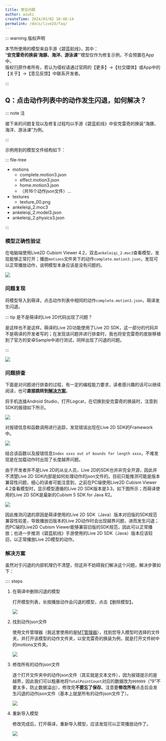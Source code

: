 ```yaml
---
title: 常见问题
author: azuki
createTime: 2024/03/02 10:48:14
permalink: /docs/live2d/faq/
---
```


::: warning 版权声明

本节所使用的模型来自手游《碧蓝航线》，其中：  
“**安克雷奇的换装‘海豚、海洋、游泳课’**”模型仅作为修复示例，不会预置在App中，     
版权归原作者所有，若认为侵权请通过官网的【更多】->【社交媒体】或App中的【关于】->【意见反馈】中联系开发者。

:::

## Q：点击动作列表中的动作发生闪退，如何解决？

::: note 注

接下来的问题复现以及修复过程均以手游《碧蓝航线》中安克雷奇的换装“海豚、海洋、游泳课”为例。

:::

示例用到的模型文件结构如下：

::: file-tree

- motions
  - complete.motion3.json
  - effect.motion3.json
  - home.motion3.json
  - （共16个动作json文件）...
- textures
  - texture_00.png
- ankeleiqi_2.moc3
- ankeleiqi_2.model3.json
- ankeleiqi_2.physics3.json

:::

### 模型正确性验证

在电脑端使用Live2D Cubism Viewer 4.2，双击`ankeleiqi_2.moc3`查看模型，发现能够正常打开；播放`motions`文件夹下的动作`complete.motion3.json`，发现可以正常播放动作，说明模型本身应该是没有问题的。

<img src="https://img.moetranslate.top/faq_pc.png"/>

### 问题复现

将模型导入到萌译，点击动作列表中相同的动作`complete.motion3.json`，萌译发生闪退。

::: tip 是不是萌译的Live 2D代码出现了问题？

是这样也不是这样。萌译的Live 2D功能使用了Live 2D SDK，这一部分的代码并不是萌译的开发者写的；在发现该问题并进行排查时，我也将安克雷奇的皮肤移植到了官方的安卓Sample中进行测试，同样出现了闪退的问题。

:::

<img src="https://img.moetranslate.top/faq_exit.jpg"/>

### 问题排查

下面是对问题进行排查的过程，有一定的编程能力要求，读者感兴趣的话可以继续阅读，也可**直接跳转到[解决方案](/docs/live2d/faq/#解决方案)**。

将手机连接Android Studio，打开Logcat，在切换到安克雷奇的换装时，注意到SDK的报错如下所示。

<img src="https://img.moetranslate.top/faq_logcat.png"/>

对报错信息和函数调用进行追踪，发现错误出现在Live 2D SDK的Framework中。

<img src="https://img.moetranslate.top/faq_framework_stack.png"/>

结合该函数以及报错信息`Index xxxx out of bounds for length xxxx`，不难发现是在加载动作时出现了长度越界问题。

由于开发者并不是Live 2D的从业人员，Live 2D的SDK也并非完全开源，因此并不清楚Live 2D SDK内部是如何处理动作的json文件的。目前只能推测可能是版本兼容性问题，细心的读者可能注意到，之前在PC端使用Live2D Cubism Viewer 4.2查看模型时，显示模型遵循的Live 2D SDK版本是3.3，如下图所示；而萌译使用的Live 2D SDK是最新的Cubism 5 SDK for Java R2。

<img src="https://img.moetranslate.top/faq_version.png"/>

因此推测闪退的原因是萌译使用的Live 2D SDK（Java）版本对旧版的SDK规范兼容性较差，导致播放旧版本的Live 2D动作时会出现越界问题，进而发生闪退；而PC端的Live2D Cubism Viewer能够兼容旧版的SDK规范，因此可以正常播放；也进一步推测《碧蓝航线》手游使用的Live 2D SDK（Java）版本应该较旧，以正常播放Live 2D模型的动作。

### 解决方案

虽然对于闪退的内部机理仍不清楚，但这并不妨碍我们解决这个问题，解决步骤如下：

:::: steps

1. 在萌译中删除闪退的模型
   
   打开模型列表，长按播放动作会闪退的模型，点击【删除模型】。

   <img src="https://img.moetranslate.top/faq_delete.jpg"/>

2. 找到动作json文件

   使用文件管理器（我这里使用的是[MT管理器](https://mt2.cn/)），找到您导入模型时选择的文件夹，并打开该模型的动作文件夹，以安克雷奇的换装为例，就是打开文件树中的motions文件夹。

   <img src="https://img.moetranslate.top/faq_find.jpg"/>

3. 修改所有的动作json文件

   逐个打开文件夹中的动作json文件（其实就是文本文件），因为报错提示的是越界，因此我们可以粗暴地将`TotalPointCount`对应的数据改为`999999`（“9”不要太多，防止数据溢出），修改完**不要忘了保存**。注意要**修改所有**点击后会发生闪退的动作json文件（基本上就是所有的动作json文件了）。

   <img src="https://img.moetranslate.top/faq_json.jpg"/>

4. 重新导入模型

   修改完成后，打开萌译，重新导入模型，应该发现可以正常播放动作了。

   <img src="https://img.moetranslate.top/faq_fix.jpg"/>

   